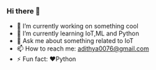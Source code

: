 ### Hi there 👋

- 🔭 I’m currently working on something cool
- 🌱 I’m currently learning IoT,ML and Python
- 💬 Ask me about something related to IoT
- 📫 How to reach me: adithya0076@gmail.com
- ⚡ Fun fact: ❤️Python

